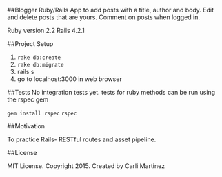 ##Blogger
Ruby/Rails App to add posts with a title, author and body. Edit and delete posts that are yours. Comment on posts when logged in.


Ruby version 2.2
Rails 4.2.1

##Project Setup

1. `rake db:create`
2. `rake db:migrate`
3. rails s
4. go to localhost:3000 in web browser

##Tests
No integration tests yet.
tests for ruby methods can be run using the rspec gem

`gem install rspec`
`rspec`

##Motivation

To practice Rails- RESTful routes and asset pipeline.

##License

MIT License. Copyright 2015. Created by Carli Martinez
